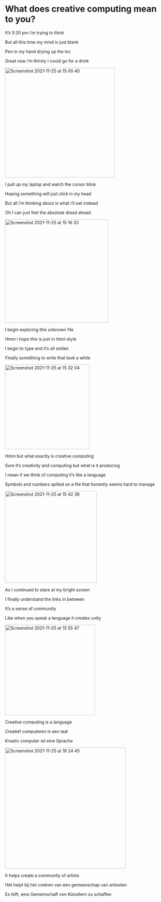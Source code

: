 # What does creative computing mean to you?

It’s 5:20 pm i’m trying to think 

But all this time my mind is just blank

Pen in my hand drying up the inc 

Great now i’m thirsty I could go for a drink 


<img width="362" alt="Screenshot 2021-11-25 at 15 00 40" src="https://user-images.githubusercontent.com/94915141/143464049-0f366ebf-c9f9-4929-b605-781b137d89dc.png">


I pull up my laptop and watch the cursor blink 

Hoping something will just click in my head 

But all i’m thinking about is what i’ll eat instead

Oh I can just feel the absolute dread ahead 


<img width="341" alt="Screenshot 2021-11-25 at 15 16 33" src="https://user-images.githubusercontent.com/94915141/143466441-75d8e028-5f4f-4613-bace-ce9ffa949cb4.png">





I begin exploring this unknown file 

Hmm i hope this is just in html-style 

I begin to type and it’s all smiles

Finally something to write that took a while 


<img width="279" alt="Screenshot 2021-11-25 at 15 32 04" src="https://user-images.githubusercontent.com/94915141/143468765-0b662273-3c79-4f35-9788-cc889e53e343.png">



Hmm but what exactly is creative computing 

Sure it’s creativity and computing but what is it producing 

I mean if we think of computing it’s like a language

Symbols and numbers spilled on a file that honestly seems hard to manage 


<img width="303" alt="Screenshot 2021-11-25 at 15 42 38" src="https://user-images.githubusercontent.com/94915141/143470246-2a1ddc7d-f42d-4072-9352-0b716ddafb7a.png">



As I continued to stare at my bright screen 

I finally understand the links in between 

It’s a sense of community 

Like when you speak a language it creates unity 


<img width="298" alt="Screenshot 2021-11-25 at 15 55 47" src="https://user-images.githubusercontent.com/94915141/143472040-074b6256-795a-413f-a6af-6f3592089eac.png">




Creative computing is a language 

Creatief computeren is een taal 

Kreativ computer ist eine Sprache 


<img width="399" alt="Screenshot 2021-11-25 at 16 24 45" src="https://user-images.githubusercontent.com/94915141/143475943-28bbeedb-c8bc-4d89-b01d-95393161962f.png">




It helps create a community of artists 

Het helpt bij het creëren van een gemeenschap van artiesten 

Es hilft, eine Gemeinschaft von Künstlern zu schaffen 
